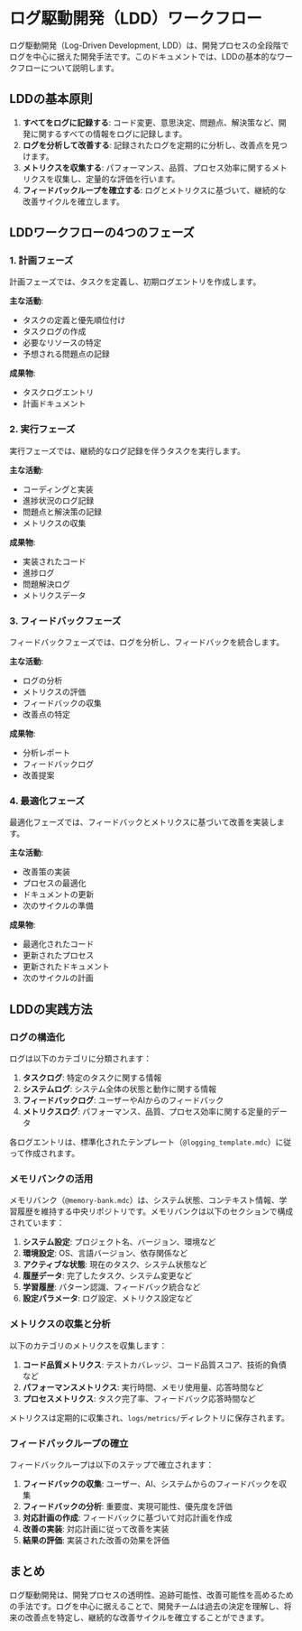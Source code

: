 # ログ駆動開発（LDD）ワークフロー

ログ駆動開発（Log-Driven Development, LDD）は、開発プロセスの全段階でログを中心に据えた開発手法です。このドキュメントでは、LDDの基本的なワークフローについて説明します。

## LDDの基本原則

1. **すべてをログに記録する**: コード変更、意思決定、問題点、解決策など、開発に関するすべての情報をログに記録します。
2. **ログを分析して改善する**: 記録されたログを定期的に分析し、改善点を見つけます。
3. **メトリクスを収集する**: パフォーマンス、品質、プロセス効率に関するメトリクスを収集し、定量的な評価を行います。
4. **フィードバックループを確立する**: ログとメトリクスに基づいて、継続的な改善サイクルを確立します。

## LDDワークフローの4つのフェーズ

### 1. 計画フェーズ

計画フェーズでは、タスクを定義し、初期ログエントリを作成します。

**主な活動**:
- タスクの定義と優先順位付け
- タスクログの作成
- 必要なリソースの特定
- 予想される問題点の記録

**成果物**:
- タスクログエントリ
- 計画ドキュメント

### 2. 実行フェーズ

実行フェーズでは、継続的なログ記録を伴うタスクを実行します。

**主な活動**:
- コーディングと実装
- 進捗状況のログ記録
- 問題点と解決策の記録
- メトリクスの収集

**成果物**:
- 実装されたコード
- 進捗ログ
- 問題解決ログ
- メトリクスデータ

### 3. フィードバックフェーズ

フィードバックフェーズでは、ログを分析し、フィードバックを統合します。

**主な活動**:
- ログの分析
- メトリクスの評価
- フィードバックの収集
- 改善点の特定

**成果物**:
- 分析レポート
- フィードバックログ
- 改善提案

### 4. 最適化フェーズ

最適化フェーズでは、フィードバックとメトリクスに基づいて改善を実装します。

**主な活動**:
- 改善策の実装
- プロセスの最適化
- ドキュメントの更新
- 次のサイクルの準備

**成果物**:
- 最適化されたコード
- 更新されたプロセス
- 更新されたドキュメント
- 次のサイクルの計画

## LDDの実践方法

### ログの構造化

ログは以下のカテゴリに分類されます：

1. **タスクログ**: 特定のタスクに関する情報
2. **システムログ**: システム全体の状態と動作に関する情報
3. **フィードバックログ**: ユーザーやAIからのフィードバック
4. **メトリクスログ**: パフォーマンス、品質、プロセス効率に関する定量的データ

各ログエントリは、標準化されたテンプレート（`@logging_template.mdc`）に従って作成されます。

### メモリバンクの活用

メモリバンク（`@memory-bank.mdc`）は、システム状態、コンテキスト情報、学習履歴を維持する中央リポジトリです。メモリバンクは以下のセクションで構成されています：

1. **システム設定**: プロジェクト名、バージョン、環境など
2. **環境設定**: OS、言語バージョン、依存関係など
3. **アクティブな状態**: 現在のタスク、システム状態など
4. **履歴データ**: 完了したタスク、システム変更など
5. **学習履歴**: パターン認識、フィードバック統合など
6. **設定パラメータ**: ログ設定、メトリクス設定など

### メトリクスの収集と分析

以下のカテゴリのメトリクスを収集します：

1. **コード品質メトリクス**: テストカバレッジ、コード品質スコア、技術的負債など
2. **パフォーマンスメトリクス**: 実行時間、メモリ使用量、応答時間など
3. **プロセスメトリクス**: タスク完了率、フィードバック応答時間など

メトリクスは定期的に収集され、`logs/metrics/`ディレクトリに保存されます。

### フィードバックループの確立

フィードバックループは以下のステップで確立されます：

1. **フィードバックの収集**: ユーザー、AI、システムからのフィードバックを収集
2. **フィードバックの分析**: 重要度、実現可能性、優先度を評価
3. **対応計画の作成**: フィードバックに基づいて対応計画を作成
4. **改善の実装**: 対応計画に従って改善を実装
5. **結果の評価**: 実装された改善の効果を評価

## まとめ

ログ駆動開発は、開発プロセスの透明性、追跡可能性、改善可能性を高めるための手法です。ログを中心に据えることで、開発チームは過去の決定を理解し、将来の改善点を特定し、継続的な改善サイクルを確立することができます。
